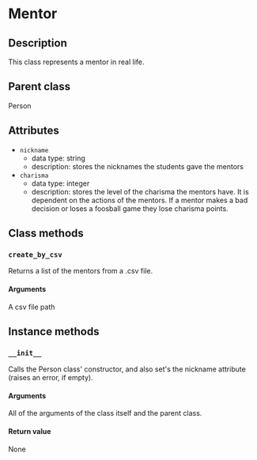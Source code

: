 # Mentor

## Description
This class represents a mentor in real life.

## Parent class
Person


## Attributes

* ```nickname```
  * data type: string
  * description: stores the nicknames the students gave the mentors
* ```charisma```
  * data type: integer
  * description: stores the level of the charisma the mentors have. It is dependent on the actions of the mentors. If a mentor makes a bad decision or loses a foosball game they lose charisma points.


## Class methods

### ```create_by_csv```
Returns a list of the mentors from a .csv file.

#### Arguments
A csv file path

## Instance methods

### ```__init__```
Calls the Person class' constructor, and also set's the nickname attribute (raises an error, if empty).

#### Arguments
All of the arguments of the class itself and the parent class.

#### Return value
None
